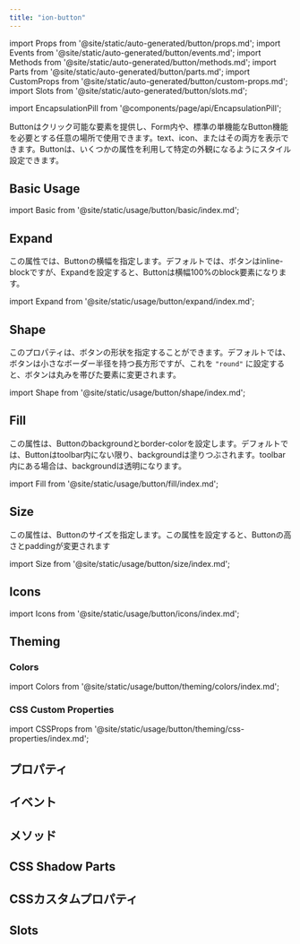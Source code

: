 ```yaml
---
title: "ion-button"
---
```

import Props from '@site/static/auto-generated/button/props.md';
import Events from '@site/static/auto-generated/button/events.md';
import Methods from '@site/static/auto-generated/button/methods.md';
import Parts from '@site/static/auto-generated/button/parts.md';
import CustomProps from '@site/static/auto-generated/button/custom-props.md';
import Slots from '@site/static/auto-generated/button/slots.md';

<head>
  <title>ion-button: Design and Style Buttons with Custom CSS Properties</title>
  <meta name="description" content="ion-button は、標準的なボタン機能が必要な場所で使用するためのクリック可能な要素を提供します。カスタム CSS プロパティを使用して、ボタン要素をデザインし、スタイルを設定します。" />
</head>

import EncapsulationPill from '@components/page/api/EncapsulationPill';

<EncapsulationPill type="shadow" />

Buttonはクリック可能な要素を提供し、Form内や、標準の単機能なButton機能を必要とする任意の場所で使用できます。text、icon、またはその両方を表示できます。Buttonは、いくつかの属性を利用して特定の外観になるようにスタイル設定できます。

## Basic Usage

import Basic from '@site/static/usage/button/basic/index.md';

<Basic />

## Expand

この属性では、Buttonの横幅を指定します。デフォルトでは、ボタンはinline-blockですが、Expandを設定すると、Buttonは横幅100%のblock要素になります。

import Expand from '@site/static/usage/button/expand/index.md';

<Expand />

## Shape

このプロパティは、ボタンの形状を指定することができます。デフォルトでは、ボタンは小さなボーダー半径を持つ長方形ですが、これを `"round"` に設定すると、ボタンは丸みを帯びた要素に変更されます。

import Shape from '@site/static/usage/button/shape/index.md';

<Shape />


## Fill

この属性は、Buttonのbackgroundとborder-colorを設定します。デフォルトでは、Buttonはtoolbar内にない限り、backgroundは塗りつぶされます。toolbar内にある場合は、backgroundは透明になります。

import Fill from '@site/static/usage/button/fill/index.md';

<Fill />

## Size

この属性は、Buttonのサイズを指定します。この属性を設定すると、Buttonの高さとpaddingが変更されます

import Size from '@site/static/usage/button/size/index.md';

<Size />

## Icons

import Icons from '@site/static/usage/button/icons/index.md';

<Icons />

## Theming

### Colors

import Colors from '@site/static/usage/button/theming/colors/index.md';

<Colors />

### CSS Custom Properties

import CSSProps from '@site/static/usage/button/theming/css-properties/index.md';

<CSSProps />

## プロパティ
<Props />

## イベント
<Events />

## メソッド
<Methods />

## CSS Shadow Parts
<Parts />

## CSSカスタムプロパティ
<CustomProps />

## Slots
<Slots />
